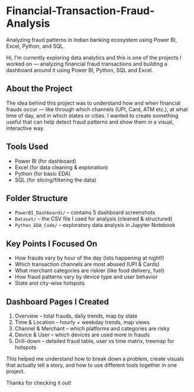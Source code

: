 # Financial-Transaction-Fraud-Analysis
Analyzing fraud patterns in Indian banking ecosystem using Power BI, Excel, Python, and SQL.

Hi, I'm currently exploring data analytics and this is one of the projects I worked on — analyzing financial fraud transactions and building a dashboard around it using Power BI, Python, SQL and Excel.

## About the Project

The idea behind this project was to understand how and when financial frauds occur — like through which channels (UPI, Card, ATM etc.), at what time of day, and in which states or cities. I wanted to create something useful that can help detect fraud patterns and show them in a visual, interactive way.

## Tools Used

- Power BI (for dashboard)
- Excel (for data cleaning & exploration)
- Python (for basic EDA)
- SQL (for slicing/filtering the data)

## Folder Structure

- `PowerBI_Dashboards/` – contains 5 dashboard screenshots
- `Dataset/` – the CSV file I used for analysis (cleaned & structured)
- `Python_EDA_Code/` – exploratory data analysis in Jupyter Notebook



## Key Points I Focused On

- How frauds vary by hour of the day (lots happening at night!)
- Which transaction channels are most abused (UPI & Cards)
- What merchant categories are riskier (like food delivery, fuel)
- How fraud patterns vary by device type and user behavior
- State and city-wise hotspots

## Dashboard Pages I Created

1. Overview – total frauds, daily trends, map by state
2. Time & Location – hourly + weekday trends, map views
3. Channel & Merchant – which platforms and categories are risky
4. Device & User – which devices are used more in frauds
5. Drill-down – detailed fraud table, user vs time matrix, treemap for hotspots

This helped me understand how to break down a problem, create visuals that actually tell a story, and how to use different tools together in one project.

Thanks for checking it out!

